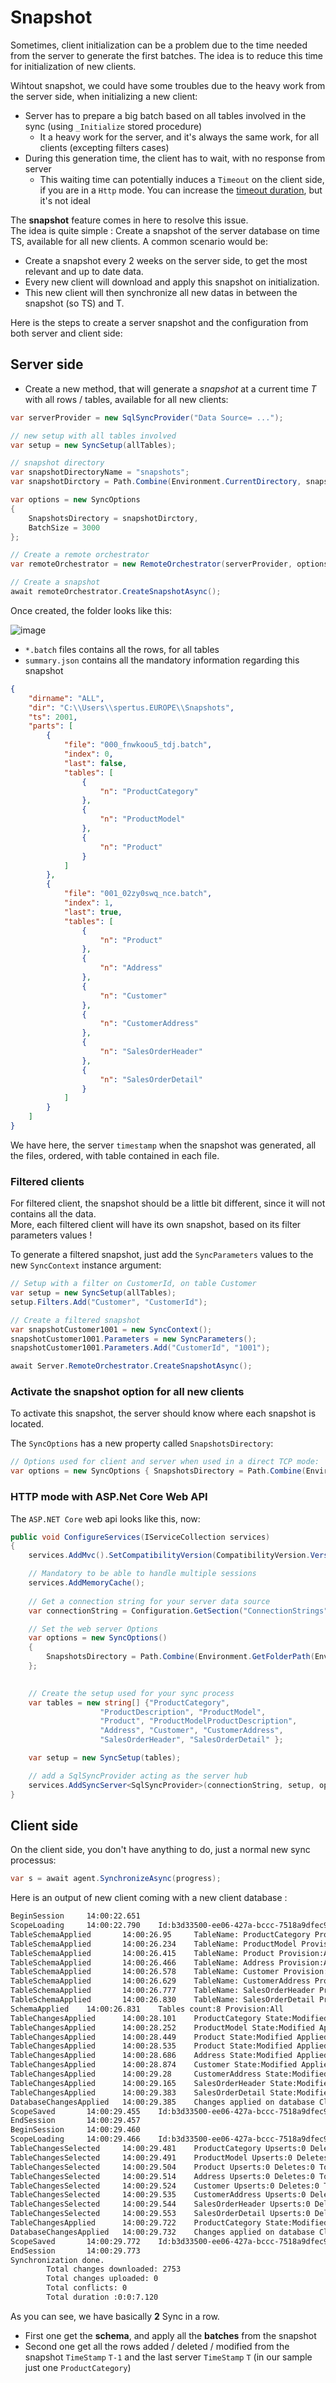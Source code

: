 # Snapshot

Sometimes, client initialization can be a problem due to the time needed from the server to generate the first batches.
The idea is to reduce this time for initialization of new clients.

Wihtout snapshot, we could have some troubles due to the heavy work from the server side, when initializing a new client:
- Server has to prepare a big batch based on all tables involved in the sync (using `_Initialize` stored procedure)
  - It a heavy work for the server, and it's always the same work, for all clients (excepting filters cases)
- During this generation time, the client has to wait, with no response from server
  - This waiting time can potentially induces a `Timeout` on the client side, if you are in a `Http` mode. You can increase the [timeout duration](https://mimetis.github.io/Dotmim.Sync/Timeout), but it's not ideal


The **snapshot** feature comes in here to resolve this issue.   
The idea is quite simple : Create a snapshot of the server database on time TS, available for all new clients.
A common scenario would be:
- Create a snapshot every 2 weeks on the server side, to get the most relevant and up to date data.
- Every new client will download and apply this snapshot on initialization.
- This new client will then synchronize all new datas in between the snapshot (so TS) and T.

Here is the steps to create a server snapshot and the configuration from both server and client side:

## Server side

- Create a new method, that will generate a *snapshot* at a current time *T* with all rows / tables, available for all new clients:

``` cs
var serverProvider = new SqlSyncProvider("Data Source= ...");

// new setup with all tables involved
var setup = new SyncSetup(allTables);

// snapshot directory
var snapshotDirectoryName = "snapshots";
var snapshotDirctory = Path.Combine(Environment.CurrentDirectory, snapshotDirctoryName);

var options = new SyncOptions
{
    SnapshotsDirectory = snapshotDirctory,
    BatchSize = 3000
};

// Create a remote orchestrator
var remoteOrchestrator = new RemoteOrchestrator(serverProvider, options, setup);

// Create a snapshot
await remoteOrchestrator.CreateSnapshotAsync();


```
Once created, the folder looks like this:

![image](https://user-images.githubusercontent.com/4592555/73745385-311c0900-4753-11ea-98d1-915df4bd2b9c.png)

- `*.batch` files contains all the rows, for all tables
- `summary.json` contains all the mandatory information regarding this snapshot

``` json
{
    "dirname": "ALL",
    "dir": "C:\\Users\\spertus.EUROPE\\Snapshots",
    "ts": 2001,
    "parts": [
        {
            "file": "000_fnwkoou5_tdj.batch",
            "index": 0,
            "last": false,
            "tables": [
                {
                    "n": "ProductCategory"
                },
                {
                    "n": "ProductModel"
                },
                {
                    "n": "Product"
                }
            ]
        },
        {
            "file": "001_02zy0swq_nce.batch",
            "index": 1,
            "last": true,
            "tables": [
                {
                    "n": "Product"
                },
                {
                    "n": "Address"
                },
                {
                    "n": "Customer"
                },
                {
                    "n": "CustomerAddress"
                },
                {
                    "n": "SalesOrderHeader"
                },
                {
                    "n": "SalesOrderDetail"
                }
            ]
        }
    ]
}
```
We have here, the server `timestamp` when the snapshot was generated, all the files, ordered, with table contained in each file.

### Filtered clients

For filtered client, the snapshot should be a little bit different, since it will not contains all the data.  
More, each filtered client will have its own snapshot, based on its filter parameters values  !

To generate a filtered snapshot, just add the `SyncParameters` values to the new `SyncContext` instance argument:
``` cs
// Setup with a filter on CustomerId, on table Customer
var setup = new SyncSetup(allTables);
setup.Filters.Add("Customer", "CustomerId");

// Create a filtered snapshot
var snapshotCustomer1001 = new SyncContext();
snapshotCustomer1001.Parameters = new SyncParameters();
snapshotCustomer1001.Parameters.Add("CustomerId", "1001");

await Server.RemoteOrchestrator.CreateSnapshotAsync();

```

### Activate the snapshot option for all new clients

To activate this snapshot, the server should know where each snapshot is located.   

The `SyncOptions` has a new property called `SnapshotsDirectory`:
``` cs
// Options used for client and server when used in a direct TCP mode:
var options = new SyncOptions { SnapshotsDirectory = Path.Combine(Environment.GetFolderPath(Environment.SpecialFolder.UserProfile), "Snapshots") };
```

### HTTP mode with ASP.Net Core Web API

The `ASP.NET Core` web api looks like this, now:

``` cs
public void ConfigureServices(IServiceCollection services)
{
    services.AddMvc().SetCompatibilityVersion(CompatibilityVersion.Version_2_2);

    // Mandatory to be able to handle multiple sessions
    services.AddMemoryCache();
           
    // Get a connection string for your server data source
    var connectionString = Configuration.GetSection("ConnectionStrings")["DefaultConnection"];

    // Set the web server Options
    var options = new SyncOptions()
    {
        SnapshotsDirectory = Path.Combine(Environment.GetFolderPath(Environment.SpecialFolder.UserProfile), "Snapshots")
    };
        

    // Create the setup used for your sync process
    var tables = new string[] {"ProductCategory",
                    "ProductDescription", "ProductModel",
                    "Product", "ProductModelProductDescription",
                    "Address", "Customer", "CustomerAddress",
                    "SalesOrderHeader", "SalesOrderDetail" };

    var setup = new SyncSetup(tables);

    // add a SqlSyncProvider acting as the server hub
    services.AddSyncServer<SqlSyncProvider>(connectionString, setup, options);
}
```


## Client side

On the client side, you don't have anything to do, just a normal new sync processus:

``` cs
var s = await agent.SynchronizeAsync(progress);
```
Here is an output of new client coming with a new client database :

``` bash
BeginSession     14:00:22.651
ScopeLoading     14:00:22.790    Id:b3d33500-ee06-427a-bccc-7518a9dfec93 LastSync: LastSyncDuration:0
TableSchemaApplied       14:00:26.95     TableName: ProductCategory Provision:All
TableSchemaApplied       14:00:26.234    TableName: ProductModel Provision:All
TableSchemaApplied       14:00:26.415    TableName: Product Provision:All
TableSchemaApplied       14:00:26.466    TableName: Address Provision:All
TableSchemaApplied       14:00:26.578    TableName: Customer Provision:All
TableSchemaApplied       14:00:26.629    TableName: CustomerAddress Provision:All
TableSchemaApplied       14:00:26.777    TableName: SalesOrderHeader Provision:All
TableSchemaApplied       14:00:26.830    TableName: SalesOrderDetail Provision:All
SchemaApplied    14:00:26.831    Tables count:8 Provision:All
TableChangesApplied      14:00:28.101    ProductCategory State:Modified Applied:41 Failed:0
TableChangesApplied      14:00:28.252    ProductModel State:Modified Applied:128 Failed:0
TableChangesApplied      14:00:28.449    Product State:Modified Applied:201 Failed:0
TableChangesApplied      14:00:28.535    Product State:Modified Applied:295 Failed:0
TableChangesApplied      14:00:28.686    Address State:Modified Applied:450 Failed:0
TableChangesApplied      14:00:28.874    Customer State:Modified Applied:847 Failed:0
TableChangesApplied      14:00:29.28     CustomerAddress State:Modified Applied:417 Failed:0
TableChangesApplied      14:00:29.165    SalesOrderHeader State:Modified Applied:32 Failed:0
TableChangesApplied      14:00:29.383    SalesOrderDetail State:Modified Applied:542 Failed:0
DatabaseChangesApplied   14:00:29.385    Changes applied on database Client: Applied: 2752 Failed: 0
ScopeSaved       14:00:29.455    Id:b3d33500-ee06-427a-bccc-7518a9dfec93 LastSync:04/02/2020 13:00:29 LastSyncDuration:68091840
EndSession       14:00:29.457
BeginSession     14:00:29.460
ScopeLoading     14:00:29.466    Id:b3d33500-ee06-427a-bccc-7518a9dfec93 LastSync:04/02/2020 13:00:29 LastSyncDuration:68091840
TableChangesSelected     14:00:29.481    ProductCategory Upserts:0 Deletes:0 TotalChanges:0
TableChangesSelected     14:00:29.491    ProductModel Upserts:0 Deletes:0 TotalChanges:0
TableChangesSelected     14:00:29.504    Product Upserts:0 Deletes:0 TotalChanges:0
TableChangesSelected     14:00:29.514    Address Upserts:0 Deletes:0 TotalChanges:0
TableChangesSelected     14:00:29.524    Customer Upserts:0 Deletes:0 TotalChanges:0
TableChangesSelected     14:00:29.535    CustomerAddress Upserts:0 Deletes:0 TotalChanges:0
TableChangesSelected     14:00:29.544    SalesOrderHeader Upserts:0 Deletes:0 TotalChanges:0
TableChangesSelected     14:00:29.553    SalesOrderDetail Upserts:0 Deletes:0 TotalChanges:0
TableChangesApplied      14:00:29.722    ProductCategory State:Modified Applied:1 Failed:0
DatabaseChangesApplied   14:00:29.732    Changes applied on database Client: Applied: 1 Failed: 0
ScopeSaved       14:00:29.772    Id:b3d33500-ee06-427a-bccc-7518a9dfec93 LastSync:04/02/2020 13:00:29 LastSyncDuration:71205855
EndSession       14:00:29.773
Synchronization done.
        Total changes downloaded: 2753
        Total changes uploaded: 0
        Total conflicts: 0
        Total duration :0:0:7.120
```
As you can see, we have basically **2** Sync in a row.

- First one get the **schema**, and apply all the **batches** from the snapshot
- Second one get all the rows added / deleted / modified from the snapshot `TimeStamp` `T-1` and the last server `TimeStamp` `T` (in our sample just one `ProductCategory`)



